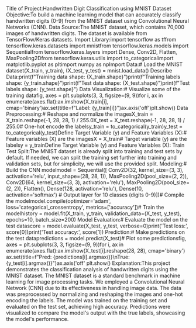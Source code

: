 Title of Project:Handwritten Digit Classification using MNIST Dataset 
Objective:To build a machine learning model that can accurately classify handwritten digits (0-9) from the MNIST dataset using Convolutional Neural Networks (CNN).
Data Source:The MNIST dataset, which contains 70,000 images of handwritten digits. The dataset is available from TensorFlow/Keras datasets.
Import Library:import tensorflow as tffrom tensorflow.keras.datasets import mnistfrom tensorflow.keras.models import Sequentialfrom tensorflow.keras.layers import Dense, Conv2D, Flatten, MaxPooling2Dfrom tensorflow.keras.utils import to_categoricalimport matplotlib.pyplot as pltimport numpy as npImport Data:# Load the MNIST dataset(X_train, y_train), (X_test, y_test) = mnist.load_data()
Describe Data:print(f"Training data shape: {X_train.shape}")print(f"Training labels shape: {y_train.shape}")print(f"Test data shape: {X_test.shape}")print(f"Test labels shape: {y_test.shape}")
Data Visualization:# Visualize some of the training datafig, axes = plt.subplots(3, 3, figsize=(9, 9))for i, ax in enumerate(axes.flat):ax.imshow(X_train[i], cmap='binary')ax.set(title=f"Label: {y_train[i]}")ax.axis('off')plt.show()
Data Preprocessing:# Reshape and normalize the imagesX_train = X_train.reshape(-1, 28, 28, 1) / 255.0X_test = X_test.reshape(-1, 28, 28, 1) / 255.0# One-hot encode the labelsy_train = to_categorical(y_train)y_test = to_categorical(y_test)Define Target Variable (y) and Feature Variables (X):# Feature variables (X) are the imagesX = X_train# Target variable (y) are the labelsy = y_trainDefine Target Variable (y) and Feature Variables (X):
Train Test Split:The MNIST dataset is already split into training and test sets by default. If needed, we can split the training set further into training and validation sets, but for simplicity, we will use the provided split.
Modeling:# Build the CNN modelmodel = Sequential([    Conv2D(32, kernel_size=(3, 3), activation='relu', input_shape=(28, 28, 1)),    MaxPooling2D(pool_size=(2, 2)),    Conv2D(64, kernel_size=(3, 3), activation='relu'),    MaxPooling2D(pool_size=(2, 2)),    Flatten(),    Dense(128, activation='relu'),    Dense(10, activation='softmax')  # Output layer for 10 classes (digits 0-9)])# Compile the modelmodel.compile(optimizer='adam', loss='categorical_crossentropy', metrics=['accuracy'])# Train the modelhistory = model.fit(X_train, y_train, validation_data=(X_test, y_test), epochs=10, batch_size=200)
Model Evaluation:# Evaluate the model on the test datascore = model.evaluate(X_test, y_test, verbose=0)print('Test loss:', score[0])print('Test accuracy:', score[1])
Prediction:# Make predictions on the test datapredictions = model.predict(X_test)# Plot some predictionsfig, axes = plt.subplots(3, 3, figsize=(9, 9))for i, ax in enumerate(axes.flat):ax.imshow(X_test[i].reshape(28, 28), cmap='binary') ax.set(title=f"Pred: {predictions[i].argmax()}\nTrue: {y_test[i].argmax()}")ax.axis('off' plt.show()
Explanation:This project demonstrates the classification analysis of handwritten digits using the MNIST dataset. The MNIST dataset is a standard benchmark in machine learning for image processing tasks. We employed a Convolutional Neural Network (CNN) due to its effectiveness in handling image data. The data was preprocessed by normalizing and reshaping the images and one-hot encoding the labels. The model was trained on the training set and evaluated on the test set, achieving high accuracy. Predictions were visualized to compare the model's output with the true labels, showcasing the model's performance.
